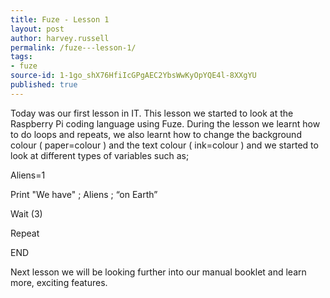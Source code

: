 ```yaml
---
title: Fuze - Lesson 1
layout: post
author: harvey.russell
permalink: /fuze---lesson-1/
tags:
- fuze
source-id: 1-1go_shX76HfiIcGPgAEC2YbsWwKyOpYQE4l-8XXgYU
published: true
---
```

Today was our first lesson in IT. This lesson we started to look at the Raspberry Pi coding language using Fuze. During the lesson we learnt how to do loops and repeats, we also learnt how to change the background colour ( paper=colour ) and the text colour ( ink=colour ) and we started to look at different types of variables such as;

Aliens=1

Print "We have" ; Aliens ; “on Earth”

Wait (3)

Repeat

END

Next lesson we will be looking further into our manual booklet and learn more, exciting features.

